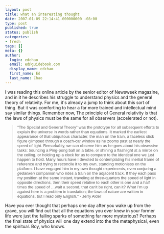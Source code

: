 ```yaml
---
layout: post
title: what an interesting thought
date: 2007-01-09 22:14:41.000000000 -08:00
type: post
published: true
status: publish
categories:
- fresh
tags: []
meta: {}
author:
  login: edchao
  email: ed@guidebook.com
  display_name: edchao
  first_name: Ed
  last_name: Chao
---
```

<p>I was reading this online article by the senior editor of Newsweek magazine, and in it he describes his struggle to understand physics and the general theory of relativity.  For me, it's already a jump to think about this sort of thing.  But it was comforting to hear a far more trained and intellectual mind say similar things.  Remember now, The principle of General relativity is that the laws of physics must be the same for all observers (accelerated or not).</p>
<blockquote><p><font face="Verdana, Arial, Helvetica, sans-serif" size="2">"</font><font face="Verdana, Arial, Helvetica, sans-serif" size="2">The Special and General Theory" was the prototype for all subsequent efforts                                   to explain the universe in words rather than equations. It marked the earliest                                   appearance of that ubiquitous character, the man on the train, a faceless stick                                   figure glimpsed through a coach-car window as he zooms past at nearly the speed                                   of light. Remarkably, we can observe him as he goes about his obsessive                                   tasks: bouncing a Ping-pong ball on a table, or shining a flashlight at a mirror                                   on the ceiling, or holding up a clock for us to compare to the identical one                                   we just happen to hold.</font><font face="Verdana, Arial, Helvetica, sans-serif" size="2"> Many hours have I devoted to contemplating his                                   inertial frame of reference and trying to reconcile it to my own, standing motionless                                   on the platform. I have engaged him in my own thought experiments, even                                   conjuring a <em>gedanken </em>companion who                                   rides a train on the adjacent track. If they                                   each pass my position at the same instant,                                   traveling at three-quarters the speed of light                                   in opposite directions, then their speed relative                                   to each other is one and a half times the speed                                   of …wait a second, that can't                                   be right, can it?  What I'm up against here is a problem in translation;                                 the laws of nature are written in equations,                                 but I read only English." - Jerry Alder<br />
</font></p></blockquote>
<p>Have you ever thought that perhaps one day after you wake up from the grave, you will find out that all the equations you ever knew in your former life were just the failing sparks of something far more mysterious?  Perhaps the final state of physics will one day extend into the the metaphysical, even the spiritual.  Boy, who knows.</p>
